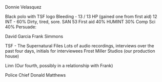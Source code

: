 Donnie Velasquez

Black polo with TSF logo
Bleeding - 13 / 13 HP (gained one from first aid)
12 INT - 60%
Dirty, tired, sore.
SAN 53
First aid 40%
HUMINT 30%
Comp Sci 40%
Persuade: 

David Garcia
Frank Simmons

TSF - The Supernatural Files
Lots of audio recordings, interviews over the past four days, initials for interviewees
Frost Miller Studios (our production house)

Linn (Our fourth, possibly in a relationship with Frank)

Police Chief Donald Matthews